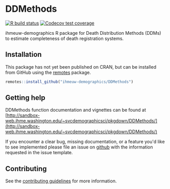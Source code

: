 # DDMethods

<!-- badges: start -->
[![R build status](https://github.com/ihmeuw-demographics/DDMethods/workflows/R-CMD-check/badge.svg)](https://github.com/ihmeuw-demographics/DDMethods/actions)
[![Codecov test coverage](https://codecov.io/gh/ihmeuw-demographics/DDMethods/branch/master/graph/badge.svg)](https://codecov.io/gh/ihmeuw-demographics/DDMethods?branch=main)
<!-- badges: end -->

ihmeuw-demographics R package for Death Distribution Methods (DDMs) to estimate completeness of death registration systems.

## Installation

This package has not yet been published on CRAN, but can be installed from
GitHub using the [remotes](https://remotes.r-lib.org/) package.

```r
remotes::install_github("ihmeuw-demographics/DDMethods")
```

## Getting help

DDMethods function documentation and vignettes can be found at [http://sandbox-web.ihme.washington.edu/~svcdemographicsci/pkgdown/DDMethods/](http://sandbox-web.ihme.washington.edu/~svcdemographicsci/pkgdown/DDMethods/)

If you encounter a clear bug, missing documentation, or a feature you'd like to see implemented please file an issue on [github](https://github.com/ihmeuw-demographics/DDMethods/issues) with the information requested in the issue template.

## Contributing

See the [contributing guidelines](https://github.com/ihmeuw-demographics/.github/blob/master/contributing.md) for more information.
